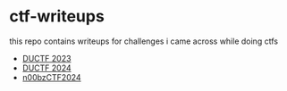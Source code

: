 # ctf-writeups

this repo contains writeups for challenges i came across while doing ctfs

- [DUCTF 2023](ductf-2023/README.MD)
- [DUCTF 2024](ductf-2024/README.MD)
- [n00bzCTF2024](n00bzCTF2024/README.MD)